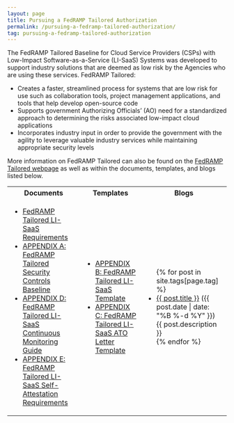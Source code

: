 ```yaml
---
layout: page
title: Pursuing a FedRAMP Tailored Authorization
permalink: /pursuing-a-fedramp-tailored-authorization/
tag: pursuing-a-fedramp-tailored-authorization
---
```

<p>The FedRAMP Tailored Baseline for Cloud Service Providers (CSPs) with Low-Impact Software-as-a-Service (LI-SaaS) Systems was developed to support industry solutions that are deemed as low risk by the Agencies who are using these services. FedRAMP Tailored:
</p>
<ul>
<li>Creates a faster, streamlined process for systems that are low risk for use such as collaboration tools, project management applications, and tools that help develop open-source code</li>
<li>Supports government Authorizing Officials’ (AO) need for a standardized approach to determining the risks associated low-impact cloud applications</li>
<li>Incorporates industry input in order to provide the government with the agility to leverage valuable industry services while maintaining appropriate security levels</li>
</ul>
<p>More information on FedRAMP Tailored can also be found on the <a href="https://tailored.fedramp.gov/">FedRAMP Tailored webpage</a> as well as within the documents, templates, and blogs listed below.</p>
<table>
<tr>
<th scope="col">Documents</th>
<th scope="col">Templates</th>
<th scope="col">Blogs</th>
</tr>
<td>
<ul>
<li><a href="{{site.baseurl}}/assets/resources/templates/FedRAMP-Tailored-LI-SaaS-Requirements.docx">FedRAMP Tailored LI-SaaS Requirements</a></li>
<li><a href="{{site.baseurl}}/assets/resources/templates/APPENDIX-A-FedRAMP-Tailored-Security-Controls-Baseline.xlsx">APPENDIX A: FedRAMP Tailored Security Controls Baseline</a></li>
<li><a href="{{site.baseurl}}/assets/resources/templates/APPENDIX-D-FedRAMP-Tailored-LI-SaaS-Continuous-Monitoring-Guide.docx">APPENDIX D: FedRAMP Tailored LI-SaaS Continuous Monitoring Guide</a></li>
<li><a href="{{site.baseurl}}/assets/resources/templates/APPENDIX-E-FedRAMP-Tailored-LI-SaaS-Self-Attestation-Requirements.docx">APPENDIX E: FedRAMP Tailored LI-SaaS Self-Attestation Requirements</a></li>
</ul>
</td>
<td>
<ul>
<li><a href="{{site.baseurl}}/assets/resources/templates/APPENDIX-B-FedRAMP-Tailored-LI-SaaS-Template.docx">APPENDIX B: FedRAMP Tailored LI-SaaS Template</a></li>
<li><a href="{{site.baseurl}}/assets/resources/templates/APPENDIX-C-FedRAMP-Tailored-LI-SaaS-ATO-Letter-Template.docx">APPENDIX C: FedRAMP Tailored LI-SaaS ATO Letter Template</a></li>
</ul>
</td>
<td>
<ul>
{% for post in site.tags[page.tag] %}
  <li><a href="{{ post.url }}">{{ post.title }}</a> ({{ post.date | date: "%B %-d %Y" }})<br>
    {{ post.description }}
  </li>
{% endfor %}
</ul>
</td>
